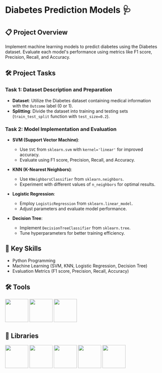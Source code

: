 # Diabetes Prediction Models 🩺

## 📋 Project Overview

Implement machine learning models to predict diabetes using the Diabetes dataset. Evaluate each model's performance using metrics like F1 score, Precision, Recall, and Accuracy.

## 🛠️ Project Tasks

### Task 1: Dataset Description and Preparation

- **Dataset**: Utilize the Diabetes dataset containing medical information with the `Outcome` label (0 or 1).
- **Splitting**: Divide the dataset into training and testing sets (`train_test_split` function with `test_size=0.2`).

### Task 2: Model Implementation and Evaluation

- **SVM (Support Vector Machine)**:
  - Use `SVC` from `sklearn.svm` with `kernel='linear'` for improved accuracy.
  - Evaluate using F1 score, Precision, Recall, and Accuracy.

- **KNN (K-Nearest Neighbors)**:
  - Use `KNeighborsClassifier` from `sklearn.neighbors`.
  - Experiment with different values of `n_neighbors` for optimal results.

- **Logistic Regression**:
  - Employ `LogisticRegression` from `sklearn.linear_model`.
  - Adjust parameters and evaluate model performance.

- **Decision Tree**:
  - Implement `DecisionTreeClassifier` from `sklearn.tree`.
  - Tune hyperparameters for better training efficiency.

## 🔑 Key Skills

- Python Programming
- Machine Learning (SVM, KNN, Logistic Regression, Decision Tree)
- Evaluation Metrics (F1 score, Precision, Recall, Accuracy)

## 🛠️ Tools
<p align="left">
  <img src="https://upload.wikimedia.org/wikipedia/commons/thumb/3/38/Jupyter_logo.svg/1200px-Jupyter_logo.svg.png" height="75">
  <img src="https://upload.wikimedia.org/wikipedia/commons/c/c3/Python-logo-notext.svg" height="75">  
  <img src="https://www.kaggle.com/static/images/site-logo.png" height="75">
</p>

## 📖 Libraries
<p align="left">
  <img src="https://upload.wikimedia.org/wikipedia/commons/0/05/Scikit_learn_logo_small.svg" height="75">
  <img src="https://upload.wikimedia.org/wikipedia/commons/e/ed/Pandas_logo.svg" height="75">
  <img src="https://upload.wikimedia.org/wikipedia/commons/1/1a/NumPy_logo.svg" height="75">
  <img src="https://matplotlib.org/stable/_images/sphx_glr_logos2_003.png" height="75">
  <img src="https://seaborn.pydata.org/_images/logo-wide-lightbg.svg" height="75">
</p>



